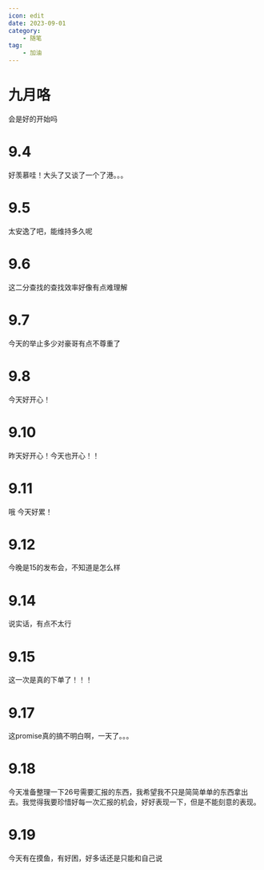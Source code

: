 ```yaml
---
icon: edit
date: 2023-09-01
category:
    - 随笔
tag:
    - 加油
---
```


# 九月咯

会是好的开始吗

# 9.4
好羡慕哇！大头了又谈了一个了港。。。

# 9.5
太安逸了吧，能维持多久呢

# 9.6
这二分查找的查找效率好像有点难理解

# 9.7
今天的举止多少对豪哥有点不尊重了

# 9.8
今天好开心！

# 9.10
昨天好开心！今天也开心！！

# 9.11
哦 今天好累！

# 9.12
今晚是15的发布会，不知道是怎么样

# 9.14
说实话，有点不太行

# 9.15
这一次是真的下单了！！！

# 9.17
这promise真的搞不明白啊，一天了。。。

# 9.18
今天准备整理一下26号需要汇报的东西，我希望我不只是简简单单的东西拿出去。我觉得我要珍惜好每一次汇报的机会，好好表现一下，但是不能刻意的表现。

# 9.19
今天有在摸鱼，有好困，好多话还是只能和自己说